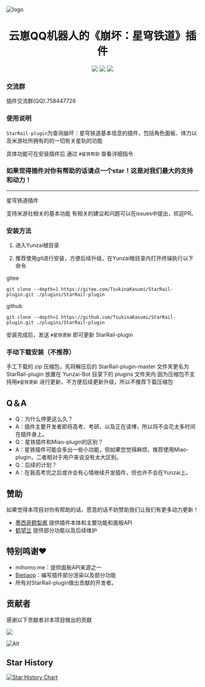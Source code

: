![logo](https://user-images.githubusercontent.com/21212372/235622221-7c5a5721-784b-4a31-9b24-60c88663548f.png)

<div align=center> <h1>云崽QQ机器人的《崩坏：星穹铁道》插件</h1> </div>
<div align=center>
 <img src ="https://img.shields.io/github/issues/TsukinaKasumi/StarRail-plugin?logo=github"/>
<img src ="https://img.shields.io/github/license/TsukinaKasumi/StarRail-plugin"/>
<!-- <img src ="https://img.shields.io/github/v/tag/TsukinaKasumi/StarRail-plugin?label=latest%20version&logo=github"/> -->
<img src ="https://img.shields.io/github/languages/top/TsukinaKasumi/StarRail-plugin?logo=github"/>
</div>


### 交流群

插件交流群(QQ):758447726

### 使用说明

`StarRail-plugin`为查询崩坏：星穹铁道基本信息的插件，包括角色面板、体力以及米游社所拥有的的一切有关星轨的功能

具体功能可在安装插件后 通过 `#星铁帮助` 查看详细指令

### 如果觉得插件对你有帮助的话请点一个star！这是对我们最大的支持和动力！
---
星穹铁道插件

支持米游社相关的基本功能
有相关的建议和问题可以在issues中提出，欢迎PR。

### 安装方法

1. 进入Yunzai根目录

2. 推荐使用git进行安装，方便后续升级，在Yunzai根目录内打开终端执行以下命令

gitee
```shell
git clone --depth=1 https://gitee.com/TsukinaKasumi/StarRail-plugin.git ./plugins/StarRail-plugin
```
github
```shell
git clone --depth=1 https://github.com/TsukinaKasumi/StarRail-plugin.git ./plugins/StarRail-plugin
```

安装完成后，发送 `#星铁更新` 即可更新 StarRail-plugin

### 手动下载安装（不推荐）

手工下载的 zip 压缩包，先将解压后的 StarRail-plugin-master 文件夹更名为 StarRail-plugin 放置在 Yunzai-Bot 目录下的 plugins 文件夹内
因为压缩包不支持用`#星铁更新` 进行更新，不方便后续更新升级，所以不推荐下载压缩包

## Q＆A
 * Q：为什么停更这么久？
 * A：插件主要开发者即将高考、考研、以及正在读博，所以将不会花太多时间在插件身上。
 * Q：星铁插件和Miao-plugin的区别？
 * A：星铁插件可能会多出一些小功能，但如果您觉得麻烦，推荐使用Miao-plugin，二者相对于用户来说没有太大区别。
 * Q：后续的计划？
 * A：在我高考完之后或许会有心情继续开发插件，但也许不会在Yunzai上。

## 赞助

如果觉得本项目对你有帮助的话，愿意的话不妨赞助我们让我们有更多动力更新！
- [墨西哥鳄梨酱](https://afdian.net/a/ikechan8370) 提供插件本体和主要功能和面板API
- [鹤望兰](https://afdian.net/a/hewang1an) 提供部分功能以及后续维护

## 特别鸣谢♥
- mihomo.me：提供面板API来源之一
- [Bietiaop](https://github.com/bietiaop)：编写插件部分渲染以及部分功能
- 所有对StarRail-plugin做出贡献的开发者。

## 贡献者

感谢以下贡献者对本项目做出的贡献

<a href="https://github.com/TsukinaKasumi/StarRail-plugin/graphs/contributors">
  <img src="https://contrib.rocks/image?repo=TsukinaKasumi/StarRail-plugin" />
</a>

![Alt](https://repobeats.axiom.co/api/embed/1c5c4f4bafef4a5d2c743f72703abad36a01762d.svg "Repobeats analytics image")

## Star History

[![Star History Chart](https://api.star-history.com/svg?repos=TsukinaKasumi/StarRail-plugin&type=Date)](https://star-history.com/#TsukinaKasumi/StarRail-plugin&Date)

<!-- ALL-CONTRIBUTORS-LIST:START - Do not remove or modify this section -->
<!-- prettier-ignore-start -->
<!-- markdownlint-disable -->

<!-- markdownlint-restore -->
<!-- prettier-ignore-end -->

<!-- ALL-CONTRIBUTORS-LIST:END -->
